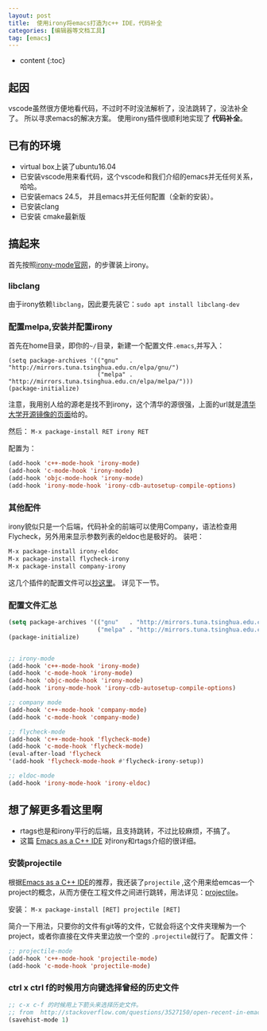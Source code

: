 ```yaml
---
layout: post
title:  使用irony将emacs打造为c++ IDE，代码补全
categories: [编辑器等文档工具]
tag: [emacs]
---
```


* content
{:toc}

## 起因
vscode虽然很方便地看代码，不过时不时没法解析了，没法跳转了，没法补全了。
所以寻求emacs的解决方案。
使用irony插件很顺利地实现了 __代码补全__。
## 已有的环境
* virtual box上装了ubuntu16.04
* 已安装vscode用来看代码，这个vscode和我们介绍的emacs并无任何关系，哈哈。
* 已安装emacs 24.5， 并且emacs并无任何配置（全新的安装）。
* 已安装clang
* 已安装 cmake最新版

## 搞起来
首先按照[irony-mode官网](https://github.com/Sarcasm/irony-mode)，的步骤装上irony。

### libclang
由于irony依赖`libclang`，因此要先装它：`sudo apt install libclang-dev`

### 配置melpa,安装并配置irony
首先在home目录，即你的`~/`目录，新建一个配置文件`.emacs`,并写入：
```
(setq package-archives '(("gnu"   . "http://mirrors.tuna.tsinghua.edu.cn/elpa/gnu/")
                         ("melpa" . "http://mirrors.tuna.tsinghua.edu.cn/elpa/melpa/")))
(package-initialize)
```
注意，我用别人给的源老是找不到irony，这个清华的源很强，上面的url就是[清华大学开源镜像的页面](https://mirror.tuna.tsinghua.edu.cn/help/elpa/)给的。

然后：
`M-x package-install RET irony RET`

配置为：
```lisp
(add-hook 'c++-mode-hook 'irony-mode)
(add-hook 'c-mode-hook 'irony-mode)
(add-hook 'objc-mode-hook 'irony-mode)
(add-hook 'irony-mode-hook 'irony-cdb-autosetup-compile-options)
```

### 其他配件
irony貌似只是一个后端，代码补全的前端可以使用Company，语法检查用Flycheck，另外用来显示参数列表的eldoc也是极好的。
装吧：
```lisp
M-x package-install irony-eldoc
M-x package-install flycheck-irony
M-x package-install company-irony
```

这几个插件的配置文件可以[抄这里](https://github.com/martin-tornqvist/env/blob/master/how-to-setup-irony-mode.txt)。
详见下一节。
### 配置文件汇总
```lisp
(setq package-archives '(("gnu"   . "http://mirrors.tuna.tsinghua.edu.cn/elpa/gnu/")
                         ("melpa" . "http://mirrors.tuna.tsinghua.edu.cn/elpa/melpa/")))
(package-initialize)


;; irony-mode
(add-hook 'c++-mode-hook 'irony-mode)
(add-hook 'c-mode-hook 'irony-mode)
(add-hook 'objc-mode-hook 'irony-mode)
(add-hook 'irony-mode-hook 'irony-cdb-autosetup-compile-options)

;; company mode
(add-hook 'c++-mode-hook 'company-mode)
(add-hook 'c-mode-hook 'company-mode)

;; flycheck-mode
(add-hook 'c++-mode-hook 'flycheck-mode)
(add-hook 'c-mode-hook 'flycheck-mode)
(eval-after-load 'flycheck
'(add-hook 'flycheck-mode-hook #'flycheck-irony-setup))

;; eldoc-mode
(add-hook 'irony-mode-hook 'irony-eldoc)
```

## 想了解更多看这里啊
* rtags也是和irony平行的后端，且支持跳转，不过比较麻烦，不搞了。
* 这篇 [Emacs as a C++ IDE](http://martinsosic.com/development/emacs/2017/12/09/emacs-cpp-ide.html) 对irony和rtags介绍的很详细。

### 安装projectile
根据[Emacs as a C++ IDE](http://martinsosic.com/development/emacs/2017/12/09/emacs-cpp-ide.html)的推荐，我还装了`projectile`
,这个用来给emcas一个project的概念，从而方便在工程文件之间进行跳转，用法详见：[projectile](https://github.com/bbatsov/projectile)。

安装：
`M-x package-install [RET] projectile [RET]`

简介一下用法，只要你的文件有git等的文件，它就会将这个文件夹理解为一个project，或者你直接在文件夹里边放一个空的 `.projectile`就行了。
配置文件：
```lisp
;; projectile-mode
(add-hook 'c++-mode-hook 'projectile-mode)
(add-hook 'c-mode-hook 'projectile-mode)
```

### ctrl x ctrl f的时候用方向键选择曾经的历史文件
```lisp
;; c-x c-f 的时候用上下箭头来选择历史文件。
;; from  http://stackoverflow.com/questions/3527150/open-recent-in-emacs
(savehist-mode 1)
```